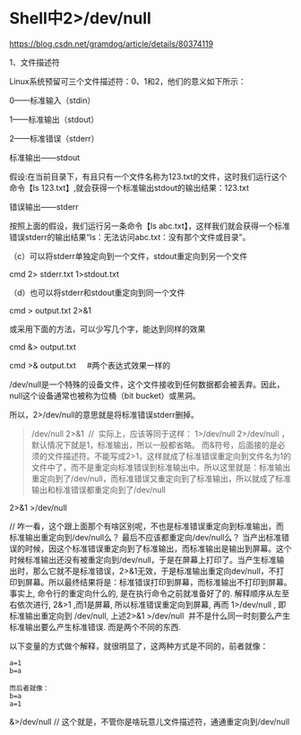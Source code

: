 # Shell中2>/dev/null

https://blog.csdn.net/gramdog/article/details/80374119


1、文件描述符

Linux系统预留可三个文件描述符：0、1和2，他们的意义如下所示：

0——标准输入（stdin）

1——标准输出（stdout）

2——标准错误（stderr）

标准输出——stdout

假设:在当前目录下，有且只有一个文件名称为123.txt的文件，这时我们运行这个命令【ls 123.txt】,就会获得一个标准输出stdout的输出结果：123.txt

错误输出——stderr

按照上面的假设，我们运行另一条命令【ls abc.txt】，这样我们就会获得一个标准错误stderr的输出结果“ls：无法访问abc.txt：没有那个文件或目录”。

（c）可以将stderr单独定向到一个文件，stdout重定向到另一个文件

cmd 2> stderr.txt 1>stdout.txt

（d）也可以将stderr和stdout重定向到同一个文件

cmd > output.txt 2>&1

或采用下面的方法，可以少写几个字，能达到同样的效果

cmd &> output.txt

cmd >& output.txt     #两个表达式效果一样的

/dev/null是一个特殊的设备文件，这个文件接收到任何数据都会被丢弃。因此，null这个设备通常也被称为位桶（bit bucket）或黑洞。

所以，2>/dev/null的意思就是将标准错误stderr删掉。



>/dev/null 2>&1 
//  实际上，应该等同于这样： 1>/dev/null 2>/dev/null ，默认情况下就是1，标准输出，所以一般都省略。 而&符号，后面接的是必须的文件描述符。不能写成2>1，这样就成了标准错误重定向到文件名为1的文件中了，而不是重定向标准错误到标准输出中。所以这里就是：标准输出重定向到了/dev/null，而标准错误又重定向到了标准输出，所以就成了标准输出和标准错误都重定向到了/dev/null


2>&1 >/dev/null 

// 咋一看，这个跟上面那个有啥区别呢，不也是标准错误重定向到标准输出，而标准输出重定向到/dev/null么？ 最后不应该都重定向/dev/null么？  当产出标准错误的时候，因这个标准错误重定向到了标准输出，而标准输出是输出到屏幕。这个时候标准输出还没有被重定向到/dev/null，于是在屏幕上打印了。当产生标准输出时，那么它就不是标准错误，2>&1无效，于是标准输出重定向dev/null，不打印到屏幕。所以最终结果将是：标准错误打印到屏幕，而标准输出不打印到屏幕。
事实上, 命令行的重定向什么的, 是在执行命令之前就准备好了的. 解释顺序从左至右依次进行, 2&>1 ,而1是屏幕, 所以标准错误重定向到屏幕, 再而 1>/dev/null , 即标准输出重定向到 /dev/null, 上述2>&1 >/dev/null  并不是什么同一时刻要么产生标准输出要么产生标准错误. 而是两个不同的东西.


以下变量的方式做个解释，就很明显了，这两种方式是不同的，前者就像：
```
a=1
b=a

而后者就像：
b=a
a=1
```
&>/dev/null
// 这个就是，不管你是啥玩意儿文件描述符，通通重定向到/dev/null





